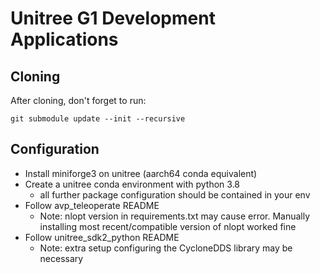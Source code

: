 # Unitree G1 Development Applications

## Cloning

After cloning, don't forget to run:
```
git submodule update --init --recursive
```

## Configuration
- Install miniforge3 on unitree (aarch64 conda equivalent)
- Create a unitree conda environment with python 3.8
    - all further package configuration should be contained in your env
- Follow avp_teleoperate README
    - Note: nlopt version in requirements.txt may cause error. Manually installing most recent/compatible version of nlopt worked fine
- Follow unitree_sdk2_python README
    - Note: extra setup configuring the CycloneDDS library may be necessary
